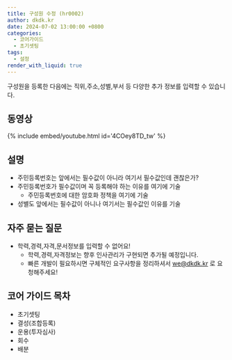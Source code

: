 ```yaml
---
title: 구성원 수정 (hr0002)
author: dkdk.kr
date: 2024-07-02 13:00:00 +0800
categories:
  - 코어가이드
  - 초기셋팅
tags:
  - 설정
render_with_liquid: true
---
```

구성원을 등록한 다음에는 직위,주소,성별,부서 등 다양한 추가 정보를 입력할 수 있습니다. 

## 동영상

{% include embed/youtube.html id='4COey8TD_tw' %}

## 설명

- 주민등록번호는 앞에서는 필수값이 아니라 여기서 필수값인데 괜찮은가? 
- 주민등록번호가 필수값이며 꼭 등록해야 하는 이유를 여기에 기술
	- 주민등록번호에 대한 암호화 정책을 여기에 기술
- 성별도 앞에서는 필수값이 아니나 여기서는 필수값인 이유를 기술

## 자주 묻는 질문

- 학력,경력,자격,문서정보를 입력할 수 없어요!
	- 학력,경력,자격정보는 향후 인사관리가 구현되면 추가될 예정입니다.
	- 빠른 개발이 필요하시면 구체적인 요구사항을 정리하셔서 we@dkdk.kr 로 요청해주세요!

## 코어 가이드 목차

- 초기셋팅
- 결성(조합등록)
- 운용(투자심사)
- 회수
- 배분
